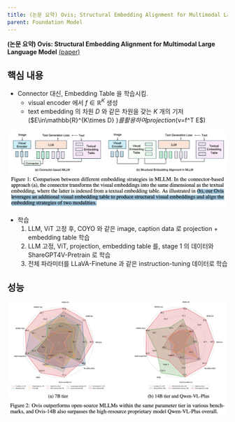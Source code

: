 ```yaml
---
title: (논문 요약) Ovis; Structural Embedding Alignment for Multimodal Large Language Model
parent: Foundation Model
---
```


**(논문 요약) Ovis: Structural Embedding Alignment for Multimodal Large Language Model** [(paper)](https://arxiv.org/pdf/2405.20797)

## 핵심 내용
- Connector 대신, Embedding Table 을 학습시킴.
   - visual encoder 에서 $f\in\mathbb{R}^K$ 생성
   - text embedding 의 차원 $D$ 와 같은 차원을 갖는 $K$ 개의 기저 ($E\in\mathbb{R}^{K\times D} $)를 활용하여 projection ($v=f^T E$)
<img src="/data/papers/ovis/method.png" width="800" />

- 학습
  1. LLM, ViT 고정 후, COYO 와 같은 image, caption data 로 projection + embedding table 학습
  2. LLM 고정, ViT, projection, embedding table 를, stage 1 의 데이터와 ShareGPT4V-Pretrain 로 학습
  3. 전체 파라미터를 LLaVA-Finetune 과 같은 instruction-tuning 데이터로 학습

## 성능
<img src="/data/papers/ovis/result.png" width="800" />